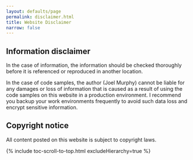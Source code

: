 ```yaml
---
layout: defaults/page
permalink: disclaimer.html
title: Website Disclaimer
narrow: false
---
```


## Information disclaimer
In the case of information, the information should be checked thoroughly before it is referenced or reproduced in another location.

In the case of code samples, the author (Joel Murphy) cannot be liable for any damages or loss of information that is caused as a result of using the code samples on this website in a production environment. I recommend you backup your work environments frequently to avoid such data loss and encrypt sensitive information.

## Copyright notice
All content posted on this website is subject to copyright laws.

{% include toc-scroll-to-top.html excludeHierarchy=true %}

